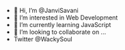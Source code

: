 - 👋 Hi, I’m @JanviSavani
- 👀 I’m interested in Web Development
- 🌱 I’m currently learning JavaScript
- 💞️ I’m looking to collaborate on ...
- Twitter @WackySoul

<!---
JanviSavani/JanviSavani is a ✨ special ✨ repository because its `README.md` (this file) appears on your GitHub profile.
You can click the Preview link to take a look at your changes.
--->
